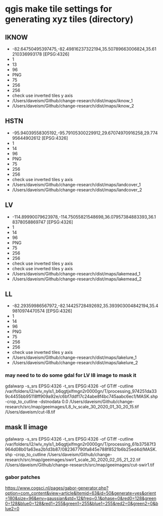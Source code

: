 # qgis make tile settings for generating xyz tiles (directory)

## IKNOW
* -82.64750495397475,-82.49816237322194,35.50789663006824,35.61210336993178 [EPSG:4326]
* 1
* 13
* 96
* PNG
* 75
* 256
* 256
* check use inverted tiles y axis
* /Users/daveism/Github/change-research/dist/maps/iknow_1
* /Users/daveism/Github/change-research/dist/maps/iknow_2

## HSTN
* -95.94039558305192,-95.79105300229912,29.67074970916258,29.77495644902612 [EPSG:4326]
* 1
* 14
* 96
* PNG
* 75
* 256
* 256
* check use inverted tiles y axis
* /Users/daveism/Github/change-research/dist/maps/landcover_1
* /Users/daveism/Github/change-research/dist/maps/landcover_2

## LV
* -114.89990079623978,-114.75055821548698,36.07957384883393,36.18378058869747 [EPSG:4326]
* 1
* 14
* 96
* PNG
* 75
* 256
* 256
* check use inverted tiles y axis
* check use inverted tiles y axis
* /Users/daveism/Github/change-research/dist/maps/lakemead_1
* /Users/daveism/Github/change-research/dist/maps/lakemead_2

## LL
* -82.29359986567972,-82.14425728492692,35.393903004842194,35.49810974470574 [EPSG:4326]
* 1
* 14
* 96
* PNG
* 75
* 256
* 256
* check use inverted tiles y axis
* /Users/daveism/Github/change-research/dist/maps/lakelure_1
* /Users/daveism/Github/change-research/dist/maps/lakelure_2

### may need to to do some gdal for LV l8 image to mask it
gdalwarp -s_srs EPSG:4326 -t_srs EPSG:4326 -of GTiff -cutline /var/folders/l2/wlv_nyls1_b6qgtjxlfmgn2r0000gn/T/processing_974251da339c4455bb95118ff909a92e/c6bf7ddf17c24abe8f4bc745aabc6ec1/MASK.shp -crop_to_cutline -dstnodata 0.0 /Users/daveism/Github/change-research/src/map/geeimages/L8_lv_scale_30_2020_01_30_20_15.tif /Users/daveism/cut-l8.tif

## mask ll image
gdalwarp -s_srs EPSG:4326 -t_srs EPSG:4326 -of GTiff -cutline /var/folders/l2/wlv_nyls1_b6qgtjxlfmgn2r0000gn/T/processing_61b37587f3964d08b01a63ea2b1d3b87/082367790fa845e788f8521b6b25ed4d/MASK.shp -crop_to_cutline /Users/daveism/Github/change-research/src/map/geeimages/swir1_scale_30_2020_02_05_21_22.tif /Users/daveism/Github/change-research/src/map/geeimages/cut-swir1.tif

### gabor patches
https://www.cogsci.nl/pages/gabor-generator.php?option=com_content&view=article&Itemid=63&id=50&generate=yes&orient=180&size=96&env=gaussian&std=12&freq=0.1&phase=0&red0=128&green0=128&blue0=128&red1=255&green1=255&blue1=255&red2=0&green2=0&blue2=0
